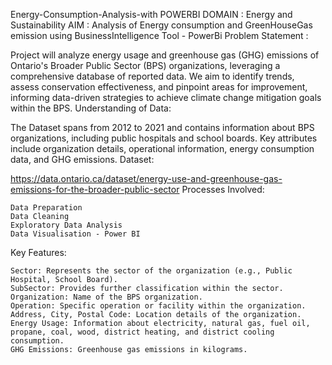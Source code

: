 Energy-Consumption-Analysis-with POWERBI
DOMAIN : Energy and Sustainability
AIM : Analysis of Energy consumption and GreenHouseGas emission using BusinessIntelligence Tool - PowerBi
Problem Statement :

Project will analyze energy usage and greenhouse gas (GHG) emissions of Ontario's Broader Public Sector (BPS) organizations, leveraging a comprehensive database of reported data. We aim to identify trends, assess conservation effectiveness, and pinpoint areas for improvement, informing data-driven strategies to achieve climate change mitigation goals within the BPS.
Understanding of Data:

The Dataset spans from 2012 to 2021 and contains information about BPS organizations, including public hospitals and school boards. Key attributes include organization details, operational information, energy consumption data, and GHG emissions.
Dataset:

https://data.ontario.ca/dataset/energy-use-and-greenhouse-gas-emissions-for-the-broader-public-sector
Processes Involved:

    Data Preparation
    Data Cleaning
    Exploratory Data Analysis
    Data Visualisation - Power BI

Key Features:

    Sector: Represents the sector of the organization (e.g., Public Hospital, School Board).
    SubSector: Provides further classification within the sector.
    Organization: Name of the BPS organization.
    Operation: Specific operation or facility within the organization.
    Address, City, Postal Code: Location details of the organization.
    Energy Usage: Information about electricity, natural gas, fuel oil, propane, coal, wood, district heating, and district cooling consumption.
    GHG Emissions: Greenhouse gas emissions in kilograms.


